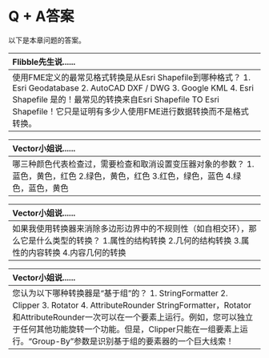 # Q + A答案

以下是本章问题的答案。

|  Flibble先生说...... |
| :--- |
|  使用FME定义的最常见格式转换是从Esri Shapefile到哪种格式？  1. Esri Geodatabase 2. AutoCAD DXF / DWG 3. Google KML 4. Esri Shapefile  是的！最常见的转换来自Esri Shapefile TO Esri Shapefile！它只是证明有多少人使用FME进行数据转换而不是格式转换。 |

|  Vector小姐说...... |
| :--- |
|  哪三种颜色代表检查过，需要检查和取消设置变压器对象的参数？  1.蓝色，黄色，红色 2.绿色，黄色，红色 3.红色，绿色，蓝色 4.绿色，蓝色，黄色 |

|  Vector小姐说...... |
| :--- |
|  如果我使用转换器来消除多边形边界中的不规则性（如自相交环），那么它是什么类型的转换？  1.属性的结构转换 2.几何的结构转换 3.属性的内容转换 4.内容几何的转换 |

|  Vector小姐说...... |
| :--- |
|  您认为以下哪种转换器是“基于组”的？  1. StringFormatter 2. Clipper 3. Rotator 4. AttributeRounder  StringFormatter，Rotator和AttributeRounder一次可以在一个要素上运行。例如，您可以独立于任何其他功能旋转一个功能。但是，Clipper只能在一组要素上运行。“Group-By”参数是识别基于组的要素器的一个巨大线索！ |

